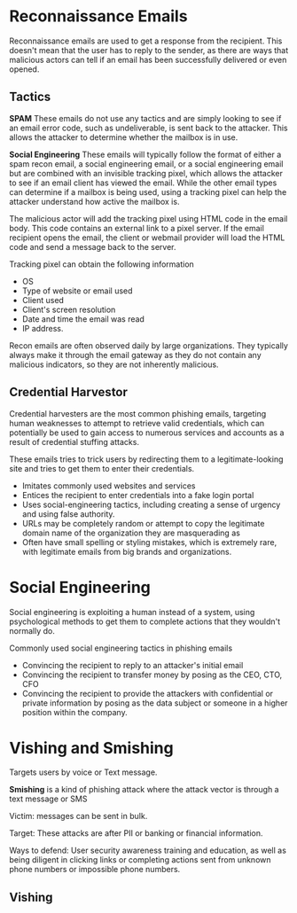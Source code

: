 # Reconnaissance Emails
Reconnaissance emails are used to get a response from the recipient. This doesn't mean that the user has to reply to the sender, as there are ways that malicious actors can tell if an email has been successfully delivered or even opened. 

## Tactics
**SPAM**
These emails do not use any tactics and are simply looking to see if an email error code, such as undeliverable, is sent back to the attacker. This allows the attacker to determine whether the mailbox is in use. 

**Social Engineering**
These emails will typically follow the format of either a spam recon email, a social engineering email, or a social engineering email but are combined with an invisible tracking pixel, which allows the attacker to see if an email client has viewed the email. While the other email types can determine if a mailbox is being used, using a tracking pixel can help the attacker understand how active the mailbox is. 

The malicious actor will add the tracking pixel using HTML code in the email body.  This code contains an external link to a pixel server. If the email recipient opens the email, the client or webmail provider will load the HTML code and send a message back to the server. 

Tracking pixel can obtain the following information
- OS
- Type of website or email used
- Client used
- Client's screen resolution
- Date and time the email was read
- IP address.

Recon emails are often observed daily by large organizations. They typically always make it through the  email gateway as they do not contain any malicious indicators, so they are not inherently malicious. 


## Credential Harvestor
Credential harvesters are the most common phishing emails, targeting human weaknesses to attempt to retrieve valid credentials, which can potentially be used to gain access to numerous services and accounts as a result of credential stuffing attacks. 

These emails tries to trick users by redirecting them to a legitimate-looking site and tries to get them to enter their credentials. 


- Imitates commonly used websites and services
- Entices the recipient to enter credentials into a fake login portal
- Uses social-engineering tactics, including creating a sense of urgency and using false authority.
- URLs may be completely random or attempt to copy the legitimate domain name of the organization they are masquerading as
- Often have small spelling or styling mistakes, which is extremely rare, with legitimate emails from big brands and organizations.

# Social Engineering
Social engineering is exploiting a human instead of a system, using psychological methods to get them to complete actions that they wouldn't normally do. 

Commonly used social engineering tactics in phishing emails
- Convincing the recipient to reply to an attacker's initial email
- Convincing the recipient to transfer money by posing as the CEO, CTO, CFO
- Convincing the recipient to provide the attackers with confidential or private information by posing as the data subject or someone in a higher position within the company.



# Vishing and Smishing
Targets users by voice or Text message. 


**Smishing**
is a kind of phishing attack where the attack vector is through a text message or SMS 

Victim: messages can be sent in bulk. 

Target: These attacks are after PII or banking or financial information. 

Ways to defend: User security awareness training and education, as well as being diligent in clicking links or completing actions sent from unknown phone numbers or impossible phone numbers. 

## Vishing
